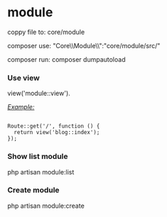 # module
<p>coppy file to: core/module</p>
<p>composer use: "Core\\Module\\":"core/module/src/"<p>
<p>composer run: composer dumpautoload</p>
<h3>Use view</h3>
<p>view('module::view').</p>
<p><i><u>Example:</u></i><p><p>
<code>
Route::get('/', function () {
  return view('blog::index');
});
</code>
</p>
<h3>Show list module</h3>
<p>php artisan module:list</p>
<h3>Create module</h3>
<p>php artisan module:create <module-name></p>

